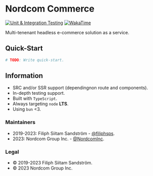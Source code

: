 # Nordcom Commerce

[![Unit & Integration Testing](https://github.com/NordcomInc/sweetsideofsweden-frontend/actions/workflows/ci.yml/badge.svg)](https://github.com/NordcomInc/sweetsideofsweden-frontend/actions/workflows/ci.yml)
[![WakaTime](https://wakatime.com/badge/github/NordcomInc/sweetsideofsweden-frontend.svg)](https://wakatime.com/badge/github/NordcomInc/sweetsideofsweden-frontend)

Multi-tenenant headless e-commerce solution as a service.

## Quick-Start

```bash
# TODO: Write quick-start.
```

## Information

-   SRC and/or SSR support (dependingnon route and components).
-   In-depth testing support.
-   Built with `TypeScript`.
-   Always targeting `node` **LTS**.
-   Using `bun` <3.

### Maintainers

-   2019-2023: Filiph Siitam Sandström - [@filiphsps](https://github.com/filiphsps).
-   2023: Nordcom Group Inc. - [@NordcomInc](https://github.com/NordcomInc).

### Legal

-   © 2019-2023 Filiph Siitam Sandström.
-   © 2023 Nordcom Group Inc.

